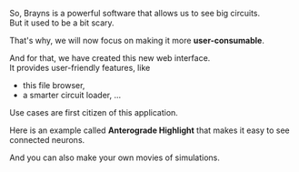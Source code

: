 So, Brayns is a powerful software that allows us to see big circuits.  
But it used to be a bit scary.

That's why, we will now focus on making it more **user-consumable**.

And for that, we have created this new web interface.  
It provides user-friendly features, like
* this file browser,
* a smarter circuit loader, ...

Use cases are first citizen of this application.

Here is an example called **Anterograde Highlight** that makes it easy to see connected neurons.

And you can also make your own movies of simulations.
